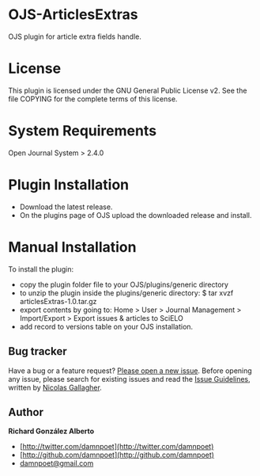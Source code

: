 # OJS-ArticlesExtras

OJS plugin for article extra fields handle.



# License

This plugin is licensed under the GNU General Public License v2. See the file COPYING for the complete terms of this license.



# System Requirements

Open Journal System > 2.4.0

# Plugin Installation
 - Download the latest release.
 - On the plugins page of OJS upload the downloaded release and install.

# Manual Installation

To install the plugin:
 - copy the plugin folder file to your OJS/plugins/generic directory
 - to unzip the plugin inside the plugins/generic directory:
    $ tar xvzf articlesExtras-1.0.tar.gz
 - export contents by going to:  Home > User > Journal Management > Import/Export > Export issues & articles to SciELO
 - add record to versions table on your OJS installation.



## Bug tracker

Have a bug or a feature request? [Please open a new issue](https://github.com/damnpoet/yiidhl/issues). Before opening any issue, please search for existing issues and read the [Issue Guidelines](https://github.com/necolas/issue-guidelines), written by [Nicolas Gallagher](https://github.com/necolas/).



## Author

**Richard González Alberto**

+ [http://twitter.com/damnpoet](http://twitter.com/damnpoet)
+ [http://github.com/damnpoet](http://github.com/damnpoet)
+ [damnpoet@gmail.com](mailto:damnpoet@gmail.com)
